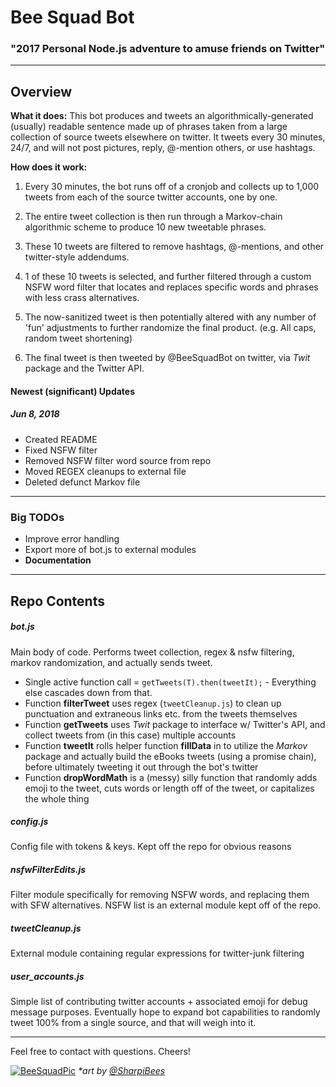 # Bee Squad Bot

### "2017 Personal Node.js adventure to amuse friends on Twitter"

---

## Overview

**What it does:** This bot produces and tweets an algorithmically-generated (usually) readable sentence made up of phrases taken from a large collection of source tweets elsewhere on twitter. It tweets every 30 minutes, 24/7, and will not post pictures, reply, @-mention others, or use hashtags.

**How does it work:**

1. Every 30 minutes, the bot runs off of a cronjob and collects up to 1,000 tweets from each of the source twitter accounts, one by one.

2. The entire tweet collection is then run through a Markov-chain algorithmic scheme to produce 10 new tweetable phrases.

3. These 10 tweets are filtered to remove hashtags, @-mentions, and other twitter-style addendums.

4. 1 of these 10 tweets is selected, and further filtered through a custom NSFW word filter that locates and replaces specific words and phrases with less crass alternatives.

5. The now-sanitized tweet is then potentially altered with any number of 'fun' adjustments to further randomize the final product. (e.g. All caps, random tweet shortening)

6. The final tweet is then tweeted by @BeeSquadBot on twitter, via *Twit* package and the Twitter API.

#### Newest (significant) Updates

##### Jun 8, 2018

* Created README
* Fixed NSFW filter
* Removed NSFW filter word source from repo
* Moved REGEX cleanups to external file
* Deleted defunct Markov file

---

### Big TODOs

* Improve error handling
* Export more of bot.js to external modules
* **Documentation**

---

## Repo Contents

##### bot.js

Main body of code. Performs tweet collection, regex & nsfw filtering, markov randomization, and actually sends tweet.

* Single active function call = `getTweets(T).then(tweetIt);` - Everything else cascades down from that.
* Function **filterTweet** uses regex (`tweetCleanup.js`) to clean up punctuation and extraneous links etc. from the tweets themselves
* Function **getTweets** uses *Twit* package to interface w/ Twitter's API, and collect tweets from (in this case) multiple accounts
* Function **tweetIt** rolls helper function **fillData** in to utilize the *Markov* package and actually build the eBooks tweets (using a promise chain), before ultimately tweeting it out through the bot's twitter
* Function **dropWordMath** is a (messy) silly function that randomly adds emoji to the tweet, cuts words or length off of the tweet, or capitalizes the whole thing

##### config.js

Config file with tokens & keys. Kept off the repo for obvious reasons

##### nsfwFilterEdits.js

Filter module specifically for removing NSFW words, and replacing them with SFW alternatives. NSFW list is an external module kept off of the repo.

##### tweetCleanup.js

External module containing regular expressions for twitter-junk filtering

##### user_accounts.js

Simple list of contributing twitter accounts + associated emoji for debug message purposes. Eventually hope to expand bot capabilities to randomly tweet 100% from a single source, and that will weigh into it.

---

Feel free to contact with questions. Cheers!

[![BeeSquadPic](https://cdn.discordapp.com/attachments/279406927140749313/916184920236384316/OYUP2gCc_400x400.png)](https://twitter.com/BeeSquadBot)
*\*art by [@SharpiBees](https://twitter.com/sharpibees)*
